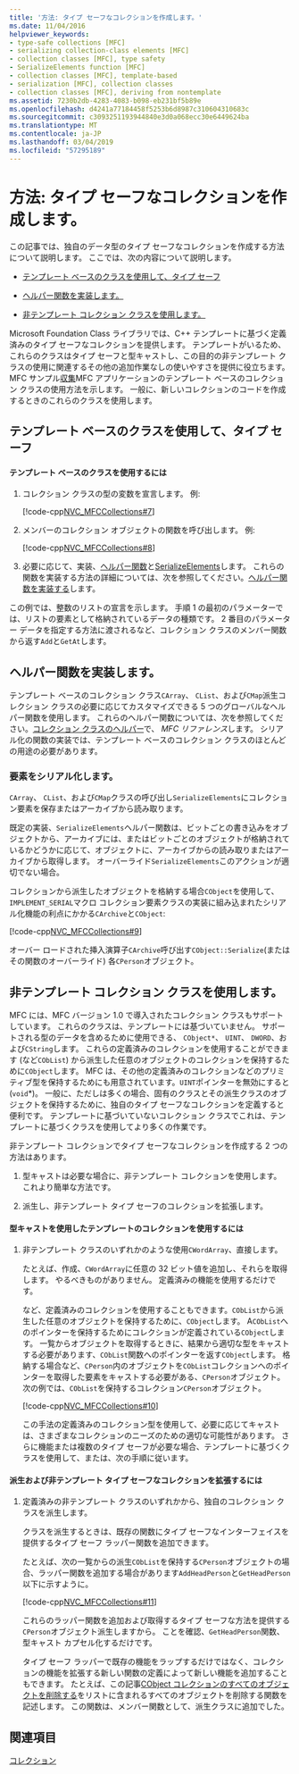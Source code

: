 ```yaml
---
title: '方法: タイプ セーフなコレクションを作成します。'
ms.date: 11/04/2016
helpviewer_keywords:
- type-safe collections [MFC]
- serializing collection-class elements [MFC]
- collection classes [MFC], type safety
- SerializeElements function [MFC]
- collection classes [MFC], template-based
- serialization [MFC], collection classes
- collection classes [MFC], deriving from nontemplate
ms.assetid: 7230b2db-4283-4083-b098-eb231bf5b89e
ms.openlocfilehash: d4241a77184458f5253b6d8987c310604310683c
ms.sourcegitcommit: c3093251193944840e3d0a068ecc30e6449624ba
ms.translationtype: MT
ms.contentlocale: ja-JP
ms.lasthandoff: 03/04/2019
ms.locfileid: "57295189"
---
```

# <a name="how-to-make-a-type-safe-collection"></a>方法: タイプ セーフなコレクションを作成します。

この記事では、独自のデータ型のタイプ セーフなコレクションを作成する方法について説明します。 ここでは、次の内容について説明します。

- [テンプレート ベースのクラスを使用して、タイプ セーフ](#_core_using_template.2d.based_classes_for_type_safety)

- [ヘルパー関数を実装します。](#_core_implementing_helper_functions)

- [非テンプレート コレクション クラスを使用します。](#_core_using_nontemplate_collection_classes)

Microsoft Foundation Class ライブラリでは、C++ テンプレートに基づく定義済みのタイプ セーフなコレクションを提供します。 テンプレートがいるため、これらのクラスはタイプ セーフと型キャストし、この目的の非テンプレート クラスの使用に関連するその他の追加作業なしの使いやすさを提供に役立ちます。 MFC サンプル[収集](../visual-cpp-samples.md)MFC アプリケーションのテンプレート ベースのコレクション クラスの使用方法を示します。 一般に、新しいコレクションのコードを作成するときのこれらのクラスを使用します。

##  <a name="_core_using_template.2d.based_classes_for_type_safety"></a> テンプレート ベースのクラスを使用して、タイプ セーフ

#### <a name="to-use-template-based-classes"></a>テンプレート ベースのクラスを使用するには

1. コレクション クラスの型の変数を宣言します。 例:

   [!code-cpp[NVC_MFCCollections#7](../mfc/codesnippet/cpp/how-to-make-a-type-safe-collection_1.cpp)]

1. メンバーのコレクション オブジェクトの関数を呼び出します。 例:

   [!code-cpp[NVC_MFCCollections#8](../mfc/codesnippet/cpp/how-to-make-a-type-safe-collection_2.cpp)]

1. 必要に応じて、実装、[ヘルパー関数](../mfc/reference/collection-class-helpers.md)と[SerializeElements](../mfc/reference/collection-class-helpers.md#serializeelements)します。 これらの関数を実装する方法の詳細については、次を参照してください。[ヘルパー関数を実装する](#_core_implementing_helper_functions)します。

この例では、整数のリストの宣言を示します。 手順 1 の最初のパラメーターでは、リストの要素として格納されているデータの種類です。 2 番目のパラメーター データを指定する方法に渡されるなど、コレクション クラスのメンバー関数から返す`Add`と`GetAt`します。

##  <a name="_core_implementing_helper_functions"></a> ヘルパー関数を実装します。

テンプレート ベースのコレクション クラス`CArray`、 `CList`、および`CMap`派生コレクション クラスの必要に応じてカスタマイズできる 5 つのグローバルなヘルパー関数を使用します。 これらのヘルパー関数については、次を参照してください。[コレクション クラスのヘルパー](../mfc/reference/collection-class-helpers.md)で、 *MFC リファレンス*します。 シリアル化の関数の実装では、テンプレート ベースのコレクション クラスのほとんどの用途の必要があります。

###  <a name="_core_serializing_elements"></a> 要素をシリアル化します。

`CArray`、 `CList`、および`CMap`クラスの呼び出し`SerializeElements`にコレクション要素を保存またはアーカイブから読み取ります。

既定の実装、`SerializeElements`ヘルパー関数は、ビットごとの書き込みをオブジェクトから、アーカイブには、またはビットごとのオブジェクトが格納されているかどうかに応じて、オブジェクトに、アーカイブからの読み取りまたはアーカイブから取得します。 オーバーライド`SerializeElements`このアクションが適切でない場合。

コレクションから派生したオブジェクトを格納する場合`CObject`を使用して、`IMPLEMENT_SERIAL`マクロ コレクション要素クラスの実装に組み込まれたシリアル化機能の利点にかかる`CArchive`と`CObject`:

[!code-cpp[NVC_MFCCollections#9](../mfc/codesnippet/cpp/how-to-make-a-type-safe-collection_3.cpp)]

オーバー ロードされた挿入演算子`CArchive`呼び出す`CObject::Serialize`(またはその関数のオーバーライド) 各`CPerson`オブジェクト。

##  <a name="_core_using_nontemplate_collection_classes"></a> 非テンプレート コレクション クラスを使用します。

MFC には、MFC バージョン 1.0 で導入されたコレクション クラスもサポートしています。 これらのクラスは、テンプレートには基づいていません。 サポートされる型のデータを含めるために使用できる、 `CObject*`、 `UINT`、 `DWORD`、および`CString`します。 これらの定義済みのコレクションを使用することができます (など`CObList`) から派生した任意のオブジェクトのコレクションを保持するために`CObject`します。 MFC は、その他の定義済みのコレクションなどのプリミティブ型を保持するためにも用意されています。`UINT`ポインターを無効にすると (`void`*)。 一般に、ただしは多くの場合、固有のクラスとその派生クラスのオブジェクトを保持するために、独自のタイプ セーフなコレクションを定義すると便利です。 テンプレートに基づいていないコレクション クラスでこれは、テンプレートに基づくクラスを使用してより多くの作業です。

非テンプレート コレクションでタイプ セーフなコレクションを作成する 2 つの方法はあります。

1. 型キャストは必要な場合に、非テンプレート コレクションを使用します。 これより簡単な方法です。

1. 派生し、非テンプレート タイプ セーフのコレクションを拡張します。

#### <a name="to-use-the-nontemplate-collections-with-type-casting"></a>型キャストを使用したテンプレートのコレクションを使用するには

1. 非テンプレート クラスのいずれかのような使用`CWordArray`、直接します。

   たとえば、作成、`CWordArray`に任意の 32 ビット値を追加し、それらを取得します。 やるべきものがありません。 定義済みの機能を使用するだけです。

   など、定義済みのコレクションを使用することもできます。`CObList`から派生した任意のオブジェクトを保持するために、`CObject`します。 A`CObList`へのポインターを保持するためにコレクションが定義されている`CObject`します。 一覧からオブジェクトを取得するときに、結果から適切な型をキャストする必要があります、`CObList`関数へのポインターを返す`CObject`します。 格納する場合など、`CPerson`内のオブジェクトを`CObList`コレクションへのポインターを取得した要素をキャストする必要がある、`CPerson`オブジェクト。 次の例では、`CObList`を保持するコレクション`CPerson`オブジェクト。

   [!code-cpp[NVC_MFCCollections#10](../mfc/codesnippet/cpp/how-to-make-a-type-safe-collection_4.cpp)]

   この手法の定義済みのコレクション型を使用して、必要に応じてキャストは、さまざまなコレクションのニーズのための適切な可能性があります。 さらに機能または複数のタイプ セーフが必要な場合、テンプレートに基づくクラスを使用して、または、次の手順に従います。

#### <a name="to-derive-and-extend-a-nontemplate-type-safe-collection"></a>派生および非テンプレート タイプ セーフなコレクションを拡張するには

1. 定義済みの非テンプレート クラスのいずれかから、独自のコレクション クラスを派生します。

   クラスを派生するときは、既存の関数にタイプ セーフなインターフェイスを提供するタイプ セーフ ラッパー関数を追加できます。

   たとえば、次の一覧からの派生`CObList`を保持する`CPerson`オブジェクトの場合、ラッパー関数を追加する場合があります`AddHeadPerson`と`GetHeadPerson`以下に示すように。

   [!code-cpp[NVC_MFCCollections#11](../mfc/codesnippet/cpp/how-to-make-a-type-safe-collection_5.h)]

   これらのラッパー関数を追加および取得するタイプ セーフな方法を提供する`CPerson`オブジェクト派生しますから。 ことを確認、`GetHeadPerson`関数、型キャスト カプセル化するだけです。

   タイプ セーフ ラッパーで既存の機能をラップするだけではなく、コレクションの機能を拡張する新しい関数の定義によって新しい機能を追加することもできます。 たとえば、この記事[CObject コレクションのすべてのオブジェクトを削除する](../mfc/deleting-all-objects-in-a-cobject-collection.md)をリストに含まれるすべてのオブジェクトを削除する関数を記述します。 この関数は、メンバー関数として、派生クラスに追加でした。

## <a name="see-also"></a>関連項目

[コレクション](../mfc/collections.md)
